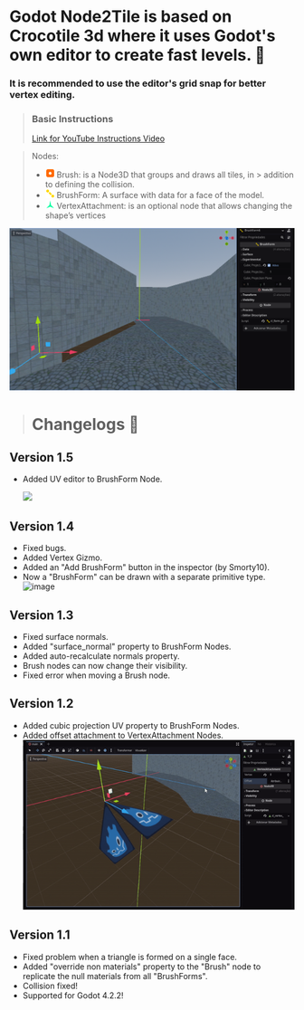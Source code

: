 # Godot Node2Tile is based on Crocotile 3d where it uses Godot's own editor to create fast levels. 📐

### It is recommended to use the editor's grid snap for better vertex editing.

> ### Basic Instructions
> [Link for YouTube Instructions Video](https://youtu.be/kbJMkVaKiGk)


> Nodes:
> - ![brush](https://raw.githubusercontent.com/QJPG/GodotNode2Tile/main/addons/GodotNode2Tile/misc/icon_brush.png) Brush: is a Node3D that groups and draws all tiles, in > addition to defining the collision.
> - ![form](https://raw.githubusercontent.com/QJPG/GodotNode2Tile/main/addons/GodotNode2Tile/misc/icon_form.png) BrushForm: A surface with data for a face of the model.
> - ![vatt](https://raw.githubusercontent.com/QJPG/GodotNode2Tile/main/addons/GodotNode2Tile/misc/icon_vatt.png) VertexAttachment: is an optional node that allows changing the shape’s vertices

![demo](https://raw.githubusercontent.com/QJPG/GodotNode2Tile/128dbe646975a855bd1e33eb9ebe396f7b60de8b/pic_1.png)

> # Changelogs 🎉
## Version 1.5
- Added UV editor to BrushForm Node.

  <img src="https://github.com/user-attachments/assets/b3531f7a-dd7b-4837-8fa7-3ebdb61ae4ae" width="556">


## Version 1.4
- Fixed bugs.
- Added Vertex Gizmo.
- Added an "Add BrushForm" button in the inspector (by Smorty10).
- Now a "BrushForm" can be drawn with a separate primitive type.
  ![image](https://github.com/user-attachments/assets/5cb66878-ba3c-444c-a46d-65fe1bbe2f32)


## Version 1.3
- Fixed surface normals.
- Added "surface_normal" property to BrushForm Nodes.
- Added auto-recalculate normals property.
- Brush nodes can now change their visibility.
- Fixed error when moving a Brush node.

## Version 1.2
- Added cubic projection UV property to BrushForm Nodes.
- Added offset attachment to VertexAttachment Nodes.
 ![demo1](https://raw.githubusercontent.com/QJPG/GodotNode2Tile/128dbe646975a855bd1e33eb9ebe396f7b60de8b/pic_2.gif)


## Version 1.1
- Fixed problem when a triangle is formed on a single face.
- Added "override non materials" property to the "Brush" node to replicate the null materials from all "BrushForms".
- Collision fixed!
- Supported for Godot 4.2.2!
